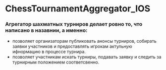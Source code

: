 # ChessTournamentAggregator_IOS

### Агрегатор шахматных турниров делает ровно то, что написано в назавнии, а именно: 
+ позволяет организаторам публиковать анонсы турниров, собирать заявки участников и предоставлять игрокам актульную ифнормацию в процессе турнира. 
+ позволяет участникам искать турниры, подавать заявку и следить за турнирным положением соответсвенно. 

